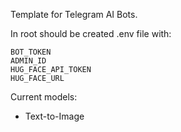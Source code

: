 Template for Telegram AI Bots.

In root should be created .env file with:
```
BOT_TOKEN
ADMIN_ID
HUG_FACE_API_TOKEN
HUG_FACE_URL
```
Current models:
* Text-to-Image